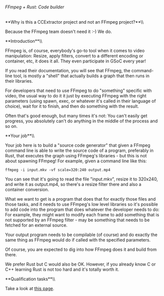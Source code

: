 ###### FFmpeg + Rust: Code builder

 **Why is this a CCExtractor project and not an FFmpeg
        project?\*\*\\\\

Because the FFmpeg team doesn\'t need it :-) We do.

 **Introduction\*\*\\\\

FFmpeg is, of course, everybody\'s go-to tool when it comes to video
manipulation: Resize, apply filters, convert to a different encoding or
container, etc, it does it all. They even participate in GSoC every
year!

If you read their documentation, you will see that FFmpeg, the
command-line tool, is mostly a \"shell\" that actually builds a graph
that then runs in their libraries.

For developers that need to use FFmpeg to do \"something\" specific with
video, the usual way to do it it just by executing FFmpeg with the right
parameters (using spawn, exec, or whatever it\'s called in their
language of choice), wait for it to finish, and then do something with
the result.

Often that\'s good enough, but many times it\'s not: You can\'t easily
get progress, you absolutely can\'t do anything in the middle of the
process and so on.

 **Your job\*\*\\\\

Your job here is to build a \"source code generator\" that given a
FFmpeg command line is able to write the source code of a program,
preferably in Rust, that executes the graph using FFmpeg\'s libraries -
but this is not about spawning FFmpeg! For example, given a command line
like this:

`ffmpeg -i input.mkv -vf scale=320:240 output.mp4`

You can see that it\'s going to read the file \"input.mkv\", resize it
to 320x240, and write it as output.mp4, so there\'s a resize filter
there and also a container conversion.

What we want to get is a program that does that for exactly those files
and those tasks, and it needs to use FFmpeg\'s low level libraries so
it\'s possible to add code into the program that does whatever the
developer needs to do: For example, they might want to modify each frame
to add something that is not supported by an FFmpeg filter - may be
something that needs to be fetched for an external source.

Your output program needs to be compilable (of course) and do exactly
the same thing as FFmpeg would do if called with the specified
parameters.

Of course, you are expected to dig into how FFmpeg does it and build
from there.

We prefer Rust but C would also be OK. However, if you already know C or
C++ learning Rust is not too hard and it\'s totally worth it.

 **Qualification tasks\*\*\\\\

Take a look at [this
page](https://ccextractor.org/public:gsoc:takehome).
